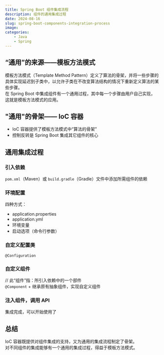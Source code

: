 ```yaml
---
title: Spring Boot 组件集成流程
description: 组件的通用集成过程
date: 2024-08-16
slug: spring-boot-components-integration-process
image: 
categories:
    - Java
    - Spring
---
```


## “通用”的来源——模板方法模式
模板方法模式（Template Method Pattern）定义了算法的骨架，并将一些步骤的具体实现延迟到子类中，以允许子类在不改变算法结构的情况下重新定义算法的某些步骤。  
在 Spring Boot 中集成组件有一个通用过程，其中每一个步骤由用户自己实现，这就是模板方法模式的应用。
## "通用"的骨架—— IoC 容器
- IoC 容器提供了模板方法模式中“算法的骨架”
- 控制反转是 Spring Boot 集成其它组件的核心
## 通用集成过程
### 引入依赖
`pom.xml`（Maven）或 `build.gradle`（Gradle）文件中添加所需组件的依赖
### 环境配置
四种方式：
- application.properties
- application.yml
- 环境变量
- 启动选项（命令行参数）
### 自定义配置类
`@Configuration`
### 自定义组件
// 此“组件”指：所引入依赖中的一个部件  
`@Component` + 继承原有抽象组件，实现自定义组件  
### 注入组件，调用 API
集成完成，可以开始使用了
## 总结
IoC 容器既提供对组件集成的支持，又为通用的集成流程制定了骨架。  
对不同组件的集成能够有一个通用的集成过程，得益于模板方法模式。  